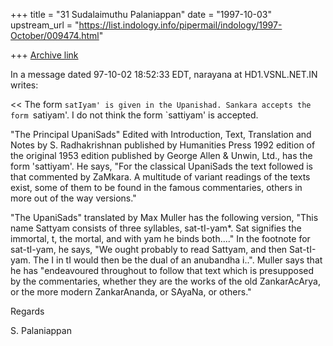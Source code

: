 +++
title = "31 Sudalaimuthu Palaniappan"
date = "1997-10-03"
upstream_url = "https://list.indology.info/pipermail/indology/1997-October/009474.html"

+++
[Archive link](https://list.indology.info/pipermail/indology/1997-October/009474.html)

In a message dated 97-10-02 18:52:33 EDT, narayana at HD1.VSNL.NET.IN writes:

<<
 The form `satIyam' is given in the Upanishad. Sankara accepts the form
 `satiyam'. I do not think the form `sattiyam' is accepted.
  >>
"The Principal UpaniSads" Edited with Introduction, Text, Translation and
Notes by S. Radhakrishnan published by Humanities Press 1992 edition of the
original 1953 edition published by George Allen & Unwin, Ltd., has the form
'sattiyam'. He says, "For the classical UpaniSads the text followed is that
commented by ZaMkara. A multitude of variant readings of the texts exist,
some of them to be found in the famous commentaries, others in more out of
the way versions."

"The UpaniSads" translated by Max Muller has the following version, "This
name Sattyam consists of three syllables, sat-tI-yam*.  Sat signifies the
immortal, t, the mortal, and with yam he binds both...."  In the footnote for
sat-tI-yam, he says, "We ought probably to read Sattyam, and then Sat-tI-yam.
The I in tI would then be the dual of an anubandha i..". Muller says that he
has "endeavoured throughout to follow that text which is presupposed by the
commentaries, whether they are the works of the old ZankarAcArya, or the more
modern ZankarAnanda, or SAyaNa, or others."

Regards

S. Palaniappan



